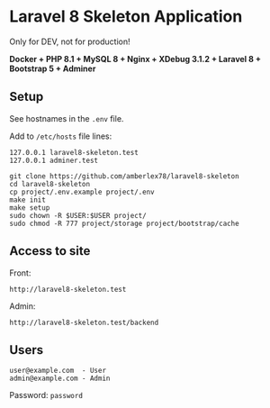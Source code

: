 # Laravel 8 Skeleton Application

Only for DEV, not for production!

**Docker + PHP 8.1 + MySQL 8 + Nginx + XDebug 3.1.2 + Laravel 8 + Bootstrap 5 + Adminer**

## Setup

See hostnames in the `.env` file.

Add to `/etc/hosts` file lines:
```
127.0.0.1 laravel8-skeleton.test
127.0.0.1 adminer.test
```

```
git clone https://github.com/amberlex78/laravel8-skeleton
cd laravel8-skeleton
cp project/.env.example project/.env
make init
make setup
sudo chown -R $USER:$USER project/
sudo chmod -R 777 project/storage project/bootstrap/cache
```

## Access to site

Front:
```
http://laravel8-skeleton.test
```

Admin:
```
http://laravel8-skeleton.test/backend
```

## Users

```
user@example.com  - User
admin@example.com - Admin
```
Password: `password`
